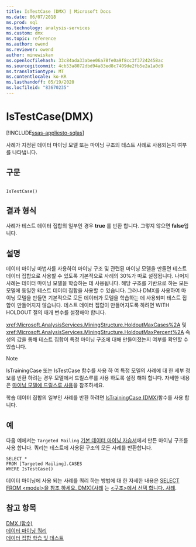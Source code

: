 ```yaml
---
title: IsTestCase (DMX) | Microsoft Docs
ms.date: 06/07/2018
ms.prod: sql
ms.technology: analysis-services
ms.custom: dmx
ms.topic: reference
ms.author: owend
ms.reviewer: owend
author: minewiskan
ms.openlocfilehash: 33c84ada33abee06a78fe0a9f8cc3f37242458ac
ms.sourcegitcommit: 4cb53a8072dbd94a83ed8c7409de2fb5e2a1a0d9
ms.translationtype: MT
ms.contentlocale: ko-KR
ms.lasthandoff: 05/19/2020
ms.locfileid: "83670235"
---
```

# <a name="istestcase-dmx"></a>IsTestCase(DMX)
[!INCLUDE[ssas-appliesto-sqlas](../includes/ssas-appliesto-sqlas.md)]

  사례가 지정된 데이터 마이닝 모델 또는 마이닝 구조의 테스트 사례로 사용되는지 여부를 나타냅니다.  
  
## <a name="syntax"></a>구문  
  
```  
  
IsTestCase()  
```  
  
## <a name="result-type"></a>결과 형식  
 사례가 테스트 데이터 집합의 일부인 경우 **true** 를 반환 합니다. 그렇지 않으면 **false**입니다.  
  
## <a name="remarks"></a>설명  
 데이터 마이닝 마법사를 사용하여 마이닝 구조 및 관련된 마이닝 모델을 만들면 테스트 데이터 집합으로 사용할 수 있도록 기본적으로 사례의 30%가 따로 설정됩니다. 나머지 사례는 데이터 마이닝 모델을 학습하는 데 사용됩니다. 해당 구조를 기반으로 하는 모든 모델에 동일한 테스트 데이터 집합을 사용할 수 있습니다. 그러나 DMX를 사용하여 마이닝 모델을 만들면 기본적으로 모든 데이터가 모델을 학습하는 데 사용되며 테스트 집합이 만들어지지 않습니다. 테스트 데이터 집합이 만들어지도록 하려면 WITH HOLDOUT 절의 매개 변수를 설정해야 합니다.  
  
 <xref:Microsoft.AnalysisServices.MiningStructure.HoldoutMaxCases%2A> 및 <xref:Microsoft.AnalysisServices.MiningStructure.HoldoutMaxPercent%2A> 속성의 값을 통해 테스트 집합이 특정 마이닝 구조에 대해 만들어졌는지 여부를 확인할 수 있습니다.  
  
> [!NOTE]  
>  IsTrainingCase 또는 IsTestCase 함수를 사용 하 여 특정 모델의 사례에 대 한 세부 정보를 반환 하려는 경우 모델에서 드릴스루를 사용 하도록 설정 해야 합니다. 자세한 내용은 [마이닝 모델에 드릴스루 사용](https://docs.microsoft.com/analysis-services/data-mining/enable-drillthrough-for-a-mining-model)을 참조하세요.  
  
 학습 데이터 집합의 일부인 사례를 반환 하려면 [IsTrainingCase &#40;DMX&#41;](../dmx/istrainingcase-dmx.md)함수를 사용 합니다.  
  
## <a name="examples"></a>예  
 다음 예에서는 `Targeted Mailing` [기본 데이터 마이닝 자습서](https://msdn.microsoft.com/library/6602edb6-d160-43fb-83c8-9df5dddfeb9c)에서 만든 마이닝 구조를 사용 합니다. 쿼리는 테스트에 사용된 구조의 모든 사례를 반환합니다.  
  
```  
SELECT *  
FROM [Targeted Mailing].CASES  
WHERE IsTestCase()  
```  
  
 데이터 마이닝에 사용 되는 사례를 쿼리 하는 방법에 대 한 자세한 내용은 [SELECT FROM &#60;model&#62;을 참조 하세요. DMX&#41;&#40;사례](../dmx/select-from-model-cases-dmx.md) 는 [&#60;구조&#62;에서 선택 합니다. 사례](../dmx/select-from-structure-cases.md).  
  
## <a name="see-also"></a>참고 항목  
 [DMX &#40;함수&#41;](../dmx/functions-dmx.md)   
 [데이터 마이닝 쿼리](https://docs.microsoft.com/analysis-services/data-mining/data-mining-queries)   
 [데이터 집합 학습 및 테스트](https://docs.microsoft.com/analysis-services/data-mining/training-and-testing-data-sets)  
  
  
